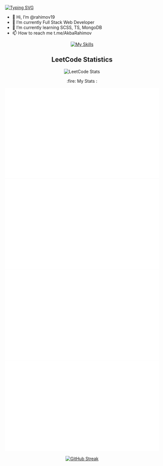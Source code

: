 [![Typing SVG](https://readme-typing-svg.demolab.com?font=Fira+Code&weight=600&size=22&duration=2000&pause=1000&color=7D056A&width=650&lines=Hi!+It's+Akbar+here.+Welcome+to+my+GitHub+Page+%3C3)](https://git.io/typing-svg)


- 👋 Hi, I’m @rahimov19
- 👀 I’m currently Full Stack Web Developer
- 🌱 I’m currently learning SCSS, TS, MongoDB
- 📫 How to reach me t.me/AkbaRahimov

<!---
rahimov19/rahimov19 is a ✨ special ✨ repository because its `README.md` (this file) appears on your GitHub profile.
You can click the Preview link to take a look at your changes.
--->
<div align="center">
  
  
[![My Skills](https://skillicons.dev/icons?i=html,md,css,nodejs,bootstrap,ts,react,redux,git,github,bash,express,js,mongodb,ps,postgres,vscode&perline=16)](https://skillicons.dev)

<h2 align="center">LeetCode Statistics</h2>

  
  ![LeetCode Stats](https://leetcode.card.workers.dev/rahimov19?theme=dark&font=baloo&extension=null)
</div>
<p align="center">:fire: My Stats :</p>
<div id="stats" align="center">
  
  
<img class="img" src="https://raw.githubusercontent.com/rahimov19/stats/master/generated/overview.svg#gh-dark-mode-only"/>
  
  
<img class="img" src="https://raw.githubusercontent.com/rahimov19/stats/master/generated/languages.svg#gh-dark-mode-only"/>
  

  </div>
  
  
<div id="stats" align="center">
  
  
<img class="img" src="https://raw.githubusercontent.com/rahimov19/stats/master/generated/overview.svg#gh-light-mode-only"/>
  
  
<img class="img" src="https://raw.githubusercontent.com/rahimov19/stats/master/generated/languages.svg#gh-light-mode-only"/>
  
  
  </div>
  <div align="center">
  
  
[![GitHub Streak](https://streak-stats.demolab.com?user=rahimov19&theme=dark)](https://git.io/streak-stats)
  
  
</div>

